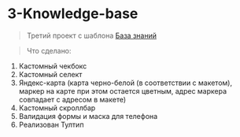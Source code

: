 # 3-Knowledge-base

> Третий проект с шаблона <a href="[https://www.figma.com/file/NxwBBM65jdwyCnI3aM2AE5/Cld?type=design&node-id=406480-4006&mode=design&t=q5CYZch3AEVuz3uY-0](https://www.figma.com/file/KvHDEJ5VEjFR7uAyezZM0L/%D0%91%D0%B0%D0%B7%D0%B0-%D0%B7%D0%BD%D0%B0%D0%BD%D0%B8%D0%B9---%D0%B4%D0%BE%D0%BC%D0%B0%D1%88%D0%BD%D0%B5%D0%B5-%D0%B7%D0%B0%D0%B4%D0%B0%D0%BD%D0%B8%D0%B5?type=design&node-id=0-1&mode=design&t=MHwxkuOLwwFjzrjR-0)https://www.figma.com/file/KvHDEJ5VEjFR7uAyezZM0L/%D0%91%D0%B0%D0%B7%D0%B0-%D0%B7%D0%BD%D0%B0%D0%BD%D0%B8%D0%B9---%D0%B4%D0%BE%D0%BC%D0%B0%D1%88%D0%BD%D0%B5%D0%B5-%D0%B7%D0%B0%D0%B4%D0%B0%D0%BD%D0%B8%D0%B5?type=design&node-id=0-1&mode=design&t=MHwxkuOLwwFjzrjR-0" target="_blank">База знаний</a>

> Что сделано:

1. Кастомный чекбокс
2. Кастомный селект
3. Яндекс-карта (карта черно-белой (в соответствии с макетом),  маркер на карте при этом остается цветным, адрес маркера совпадает с адресом в макете)
4. Кастомный скроллбар
5. Валидация формы и маска для телефона
6. Реализован Тултип
